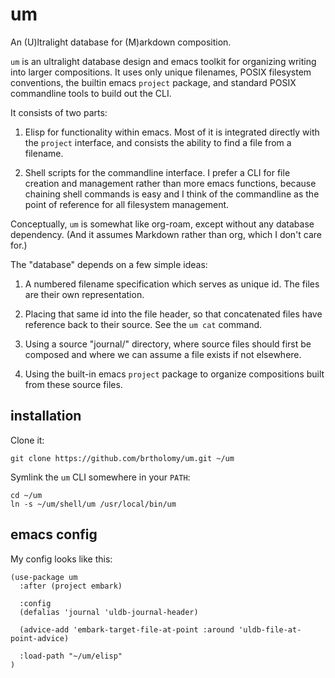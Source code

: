# um

An (U)ltralight database for (M)arkdown composition.

`um` is an ultralight database design and emacs toolkit for organizing writing into larger compositions. It uses only unique filenames, POSIX filesystem conventions, the builtin emacs `project` package, and standard POSIX commandline tools to build out the CLI.

It consists of two parts:

1. Elisp for functionality within emacs. Most of it is integrated directly with the `project` interface, and consists the ability to find a file from a filename.

2. Shell scripts for the commandline interface. I prefer a CLI for file creation and management rather than more emacs functions, because chaining shell commands is easy and I think of the commandline as the point of reference for all filesystem management.

Conceptually, `um` is somewhat like org-roam, except without any database dependency. (And it assumes Markdown rather than org, which I don't care for.)

The "database" depends on a few simple ideas:

1. A numbered filename specification which serves as unique id. The files are their own representation.

2. Placing that same id into the file header, so that concatenated files have reference back to their source. See the `um cat` command.

3. Using a source "journal/" directory, where source files should first be composed and where we can assume a file exists if not elsewhere.

4. Using the built-in emacs `project` package to organize compositions built from these source files.

## installation

Clone it:

```
git clone https://github.com/brtholomy/um.git ~/um
```

Symlink the `um` CLI somewhere in your `PATH`:

```
cd ~/um
ln -s ~/um/shell/um /usr/local/bin/um
```

## emacs config

My config looks like this:

```elisp
(use-package um
  :after (project embark)

  :config
  (defalias 'journal 'uldb-journal-header)

  (advice-add 'embark-target-file-at-point :around 'uldb-file-at-point-advice)

  :load-path "~/um/elisp"
)
```
